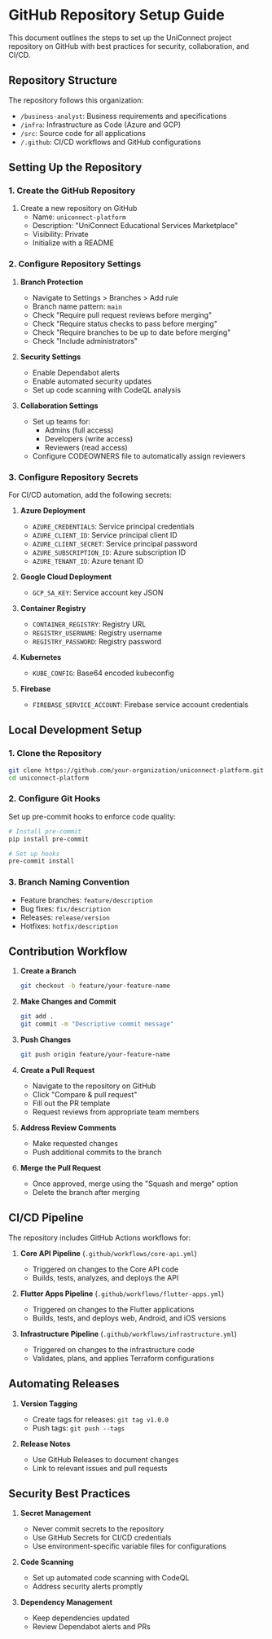 # GitHub Repository Setup Guide

This document outlines the steps to set up the UniConnect project repository on GitHub with best practices for security, collaboration, and CI/CD.

## Repository Structure

The repository follows this organization:

- `/business-analyst`: Business requirements and specifications
- `/infra`: Infrastructure as Code (Azure and GCP)
- `/src`: Source code for all applications
- `/.github`: CI/CD workflows and GitHub configurations

## Setting Up the Repository

### 1. Create the GitHub Repository

1. Create a new repository on GitHub
   - Name: `uniconnect-platform`
   - Description: "UniConnect Educational Services Marketplace"
   - Visibility: Private
   - Initialize with a README

### 2. Configure Repository Settings

1. **Branch Protection**

   - Navigate to Settings > Branches > Add rule
   - Branch name pattern: `main`
   - Check "Require pull request reviews before merging"
   - Check "Require status checks to pass before merging"
   - Check "Require branches to be up to date before merging"
   - Check "Include administrators"

2. **Security Settings**

   - Enable Dependabot alerts
   - Enable automated security updates
   - Set up code scanning with CodeQL analysis

3. **Collaboration Settings**
   - Set up teams for:
     - Admins (full access)
     - Developers (write access)
     - Reviewers (read access)
   - Configure CODEOWNERS file to automatically assign reviewers

### 3. Configure Repository Secrets

For CI/CD automation, add the following secrets:

1. **Azure Deployment**

   - `AZURE_CREDENTIALS`: Service principal credentials
   - `AZURE_CLIENT_ID`: Service principal client ID
   - `AZURE_CLIENT_SECRET`: Service principal password
   - `AZURE_SUBSCRIPTION_ID`: Azure subscription ID
   - `AZURE_TENANT_ID`: Azure tenant ID

2. **Google Cloud Deployment**

   - `GCP_SA_KEY`: Service account key JSON

3. **Container Registry**

   - `CONTAINER_REGISTRY`: Registry URL
   - `REGISTRY_USERNAME`: Registry username
   - `REGISTRY_PASSWORD`: Registry password

4. **Kubernetes**

   - `KUBE_CONFIG`: Base64 encoded kubeconfig

5. **Firebase**
   - `FIREBASE_SERVICE_ACCOUNT`: Firebase service account credentials

## Local Development Setup

### 1. Clone the Repository

```bash
git clone https://github.com/your-organization/uniconnect-platform.git
cd uniconnect-platform
```

### 2. Configure Git Hooks

Set up pre-commit hooks to enforce code quality:

```bash
# Install pre-commit
pip install pre-commit

# Set up hooks
pre-commit install
```

### 3. Branch Naming Convention

- Feature branches: `feature/description`
- Bug fixes: `fix/description`
- Releases: `release/version`
- Hotfixes: `hotfix/description`

## Contribution Workflow

1. **Create a Branch**

   ```bash
   git checkout -b feature/your-feature-name
   ```

2. **Make Changes and Commit**

   ```bash
   git add .
   git commit -m "Descriptive commit message"
   ```

3. **Push Changes**

   ```bash
   git push origin feature/your-feature-name
   ```

4. **Create a Pull Request**

   - Navigate to the repository on GitHub
   - Click "Compare & pull request"
   - Fill out the PR template
   - Request reviews from appropriate team members

5. **Address Review Comments**

   - Make requested changes
   - Push additional commits to the branch

6. **Merge the Pull Request**
   - Once approved, merge using the "Squash and merge" option
   - Delete the branch after merging

## CI/CD Pipeline

The repository includes GitHub Actions workflows for:

1. **Core API Pipeline** (`.github/workflows/core-api.yml`)

   - Triggered on changes to the Core API code
   - Builds, tests, analyzes, and deploys the API

2. **Flutter Apps Pipeline** (`.github/workflows/flutter-apps.yml`)

   - Triggered on changes to the Flutter applications
   - Builds, tests, and deploys web, Android, and iOS versions

3. **Infrastructure Pipeline** (`.github/workflows/infrastructure.yml`)
   - Triggered on changes to the infrastructure code
   - Validates, plans, and applies Terraform configurations

## Automating Releases

1. **Version Tagging**

   - Create tags for releases: `git tag v1.0.0`
   - Push tags: `git push --tags`

2. **Release Notes**
   - Use GitHub Releases to document changes
   - Link to relevant issues and pull requests

## Security Best Practices

1. **Secret Management**

   - Never commit secrets to the repository
   - Use GitHub Secrets for CI/CD credentials
   - Use environment-specific variable files for configurations

2. **Code Scanning**

   - Set up automated code scanning with CodeQL
   - Address security alerts promptly

3. **Dependency Management**
   - Keep dependencies updated
   - Review Dependabot alerts and PRs
